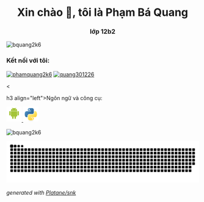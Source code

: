 <h1 align="center">Xin chào 👋, tôi là Phạm Bá Quang</h1>
<h3 align="center">lớp 12b2</h3>

<p align="left"> <img src="https://komarev.com/ghpvc/?username=bquang2k6&label=Profile%20views&color=0e75b6&style=flat" alt="bquang2k6" /> </p>

<h3 align="left">Kết nối với tôi:</h3>
<p align="left">
<a href="https://codepen.io/phamquang2k6" target="blank"><img align="center" src="https://raw.githubusercontent.com/rahuldkjain/github-profile-readme-generator/master/src/images/icons/Social/codepen.svg" alt="phamquang2k6" height="30" width="40" /></a>
<a href="https://fb.com/quang301226" target="blank"><img align="center" src="https://raw.githubusercontent.com/rahuldkjain/github-profile-readme-generator/master/src/images/icons/Social/facebook.svg" alt="quang301226" height="30" width="40" /></a> </p>
<

h3 align="left">Ngôn ngữ và công cụ:</h3>
<p align="left"> <a href="https://developer.android.com" target="_blank" rel="noreferrer"> <img src="https://raw.githubusercontent.com/devicons/devicon/master/icons/android/android-original-wordmark.svg" alt="android" width="40" height="40"/> </a> <a href="https://www.python.org" target="_blank" rel="noreferrer"> <img src="https://raw.githubusercontent.com/devicons/devicon/master/icons/python/python-original.svg" alt="python" width="40" height="40"/> </a> </p>

<p> <img align="center" src="https://github-readme-stats.vercel.app/api?username=bquang2k6&show_icons=true&locale=vi" alt="bquang2k6" /></p>

<picture>
  <source media="(prefers-color-scheme: dark)" srcset="https://raw.githubusercontent.com/platane/platane/output/github-contribution-grid-snake-dark.svg">
  <source media="(prefers-color-scheme: light)" srcset="https://raw.githubusercontent.com/platane/platane/output/github-contribution-grid-snake.svg">
  <img alt="github contribution grid snake animation" src="https://raw.githubusercontent.com/platane/platane/output/github-contribution-grid-snake.svg">
</picture>

_generated with [Platane/snk](https://github.com/Platane/snk)_
